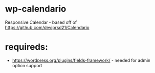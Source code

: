 # wp-calendario
Responsive Calendar - based off of https://github.com/deviprsd21/Calendario 

# requireds:
- https://wordpress.org/plugins/fields-framework/ - needed for admin option support
